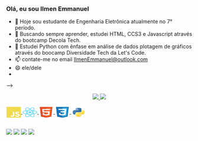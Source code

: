 ### Olá, eu sou Ilmen Emmanuel


- 🔭 Hoje sou estudante de Engenharia Eletrônica atualmente no 7° período.
- 🌱 Buscando sempre aprender, estudei HTML, CCS3 e Javascript através do bootcamp Decola Tech.
- 🌱 Estudei Python com ênfase em análise de dados plotagem de gráficos através do boocamp Diversidade Tech da Let's Code.
- 📫 contate-me no email IlmenEmmanuel@outlook.com 
- 😄 ele/dele
- 
-->

<div align="center">
  <a href="https://github.com/Ilmen-Emmanuel">
  <img height="180em" src="https://github-readme-stats.vercel.app/api?username=Ilmen-Emmanuel&show_icons=true&theme=dracula&include_all_commits=true&count_private=true"/>
  <img height="180em" src="https://github-readme-stats.vercel.app/api/top-langs/?username=Ilmen-Emmanuel&layout=compact&langs_count=7&theme=dracula"/>
</div>
  <div style="display: inline_block"><br>
  <img align="center" alt="Rafa-Js" height="30" width="40" src="https://raw.githubusercontent.com/devicons/devicon/master/icons/javascript/javascript-plain.svg">
  <img align="center" alt="Rafa-React" height="30" width="40" src="https://raw.githubusercontent.com/devicons/devicon/master/icons/react/react-original.svg">
  <img align="center" alt="Rafa-HTML" height="30" width="40" src="https://raw.githubusercontent.com/devicons/devicon/master/icons/html5/html5-original.svg">
  <img align="center" alt="Rafa-CSS" height="30" width="40" src="https://raw.githubusercontent.com/devicons/devicon/master/icons/css3/css3-original.svg">
  <img align="center" alt="Rafa-Python" height="30" width="40" src="https://raw.githubusercontent.com/devicons/devicon/master/icons/python/python-original.svg">
  
  
  ##
    
  <div> 
  <a href="https://www.youtube.com/channel/UCBlwkzzOeFTIqMFNVHen3WA" target="_blank"><img src="https://img.shields.io/badge/YouTube-FF0000?style=for-the-badge&logo=youtube&logoColor=white" target="_blank"></a>
  <a href="https://www.instagram.com/ilmen_nino/"><img src="https://img.shields.io/badge/-Instagram-%23E4405F?style=for-the-badge&logo=instagram&logoColor=white" target="_blank"></a>
  <a href = "mailto:IlmenEmmanuel@outlook.com"><img src="https://img.shields.io/badge/-Gmail-%23333?style=for-the-badge&logo=gmail&logoColor=white" target="_blank"></a>
  <a href="https://www.linkedin.com/in/ilmen-emmanuel/" target="_blank"><img src="https://img.shields.io/badge/-LinkedIn-%230077B5?style=for-the-badge&logo=linkedin&logoColor=white" target="_blank"></a> 
 
 
</div>
